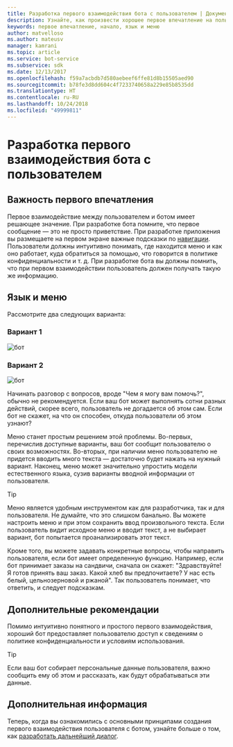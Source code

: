 ```yaml
---
title: Разработка первого взаимодействия бота с пользователем | Документы Майкрософт
description: Узнайте, как произвести хорошее первое впечатление на пользователя и создать успешный бот.
keywords: первое впечатление, начало, язык и меню
author: matvelloso
ms.author: mateusv
manager: kamrani
ms.topic: article
ms.service: bot-service
ms.subservice: sdk
ms.date: 12/13/2017
ms.openlocfilehash: f59a7acbdb7d580aebeef6ffe81d8b15505aed90
ms.sourcegitcommit: b78fe3d8dd604c4f7233740658a229e85b8535dd
ms.translationtype: HT
ms.contentlocale: ru-RU
ms.lasthandoff: 10/24/2018
ms.locfileid: "49999811"
---
```

# <a name="design-a-bots-first-user-interaction"></a>Разработка первого взаимодействия бота с пользователем

## <a name="first-impressions-matter"></a>Важность первого впечатления

Первое взаимодействие между пользователем и ботом имеет решающее значение. При разработке бота помните, что первое сообщение — это не просто приветствие. При разработке приложения вы размещаете на первом экране важные подсказки по [навигации](bot-service-design-navigation.md). Пользователи должны интуитивно понимать, где находится меню и как оно работает, куда обратиться за помощью, что говорится в политике конфиденциальности и т. д. При разработке бота вы должны помнить, что при первом взаимодействии пользователь должен получать такую же информацию. 

## <a name="language-versus-menus"></a>Язык и меню 

Рассмотрите два следующих варианта:

### <a name="design-1"></a>Вариант 1

![бот](~/media/bot-service-design-first-interaction/hello1.png)


### <a name="design-2"></a>Вариант 2

![бот](~/media/bot-service-design-first-interaction/hello2.png)

Начинать разговор с вопросов, вроде "Чем я могу вам помочь?", обычно не рекомендуется. Если ваш бот может выполнять сотни разных действий, скорее всего, пользователь не догадается об этом сам. Если бот не скажет, на что он способен, откуда пользователи об этом узнают?

Меню станет простым решением этой проблемы. Во-первых, перечислив доступные варианты, ваш бот сообщит пользователю о своих возможностях. Во-вторых, при наличии меню пользователю не придется вводить много текста — достаточно будет нажать на нужный вариант. Наконец, меню может значительно упростить модели естественного языка, сузив варианты вводной информации от пользователя. 

> [!TIP]
> Меню является удобным инструментом как для разработчика, так и для пользователя. Не думайте, что это слишком банально. Вы можете настроить меню и при этом сохранить ввод произвольного текста. Если пользователь видит исходное меню и вводит текст, а не выбирает вариант, бот попытается проанализировать этот текст. 

Кроме того, вы можете задавать конкретные вопросы, чтобы направить пользователя, если бот имеет определенную функцию. Например, если бот принимает заказы на сандвичи, сначала он скажет: "Здравствуйте! Я готов принять ваш заказ. Какой хлеб вы предпочитаете? У нас есть белый, цельнозерновой и ржаной". Так пользователь понимает, что ответить, и следует подсказкам.

## <a name="other-considerations"></a>Дополнительные рекомендации

Помимо интуитивно понятного и простого первого взаимодействия, хороший бот предоставляет пользователю доступ к сведениям о политике конфиденциальности и условиям использования. 

> [!TIP]
> Если ваш бот собирает персональные данные пользователя, важно сообщить ему об этом и рассказать, как будут обрабатываться эти данные.

## <a name="next-steps"></a>Дополнительная информация

Теперь, когда вы ознакомились с основными принципами создания первого взаимодействия пользователя с ботом, узнайте больше о том, как [разработать дальнейший диалог](~/bot-service-design-conversation-flow.md).
